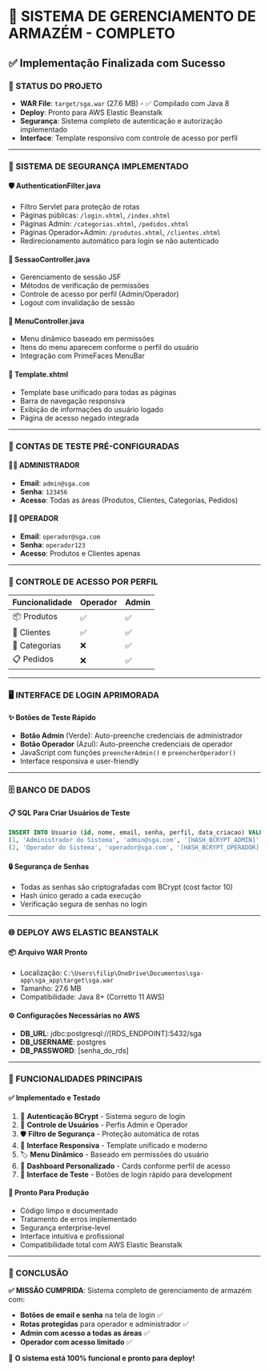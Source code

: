 # 🎯 SISTEMA DE GERENCIAMENTO DE ARMAZÉM - COMPLETO
## ✅ Implementação Finalizada com Sucesso

### 🚀 STATUS DO PROJETO
- **WAR File**: `target/sga.war` (27.6 MB) - ✅ Compilado com Java 8
- **Deploy**: Pronto para AWS Elastic Beanstalk
- **Segurança**: Sistema completo de autenticação e autorização implementado
- **Interface**: Template responsivo com controle de acesso por perfil

---

### 🔐 SISTEMA DE SEGURANÇA IMPLEMENTADO

#### 🛡️ **AuthenticationFilter.java**
- Filtro Servlet para proteção de rotas
- Páginas públicas: `/login.xhtml`, `/index.xhtml`
- Páginas Admin: `/categorias.xhtml`, `/pedidos.xhtml`
- Páginas Operador+Admin: `/produtos.xhtml`, `/clientes.xhtml`
- Redirecionamento automático para login se não autenticado

#### 👤 **SessaoController.java**
- Gerenciamento de sessão JSF
- Métodos de verificação de permissões
- Controle de acesso por perfil (Admin/Operador)
- Logout com invalidação de sessão

#### 🎨 **MenuController.java**
- Menu dinâmico baseado em permissões
- Itens do menu aparecem conforme o perfil do usuário
- Integração com PrimeFaces MenuBar

#### 📱 **Template.xhtml**
- Template base unificado para todas as páginas
- Barra de navegação responsiva
- Exibição de informações do usuário logado
- Página de acesso negado integrada

---

### 🧪 CONTAS DE TESTE PRÉ-CONFIGURADAS

#### 👨‍💼 **ADMINISTRADOR**
- **Email**: `admin@sga.com`
- **Senha**: `123456`
- **Acesso**: Todas as áreas (Produtos, Clientes, Categorias, Pedidos)

#### 👨‍🔧 **OPERADOR**
- **Email**: `operador@sga.com`
- **Senha**: `operador123`
- **Acesso**: Produtos e Clientes apenas

---

### 🔑 CONTROLE DE ACESSO POR PERFIL

| Funcionalidade | Operador | Admin |
|---------------|----------|-------|
| 📦 Produtos   | ✅       | ✅    |
| 👥 Clientes   | ✅       | ✅    |
| 📂 Categorias | ❌       | ✅    |
| 📋 Pedidos    | ❌       | ✅    |

---

### 🖥️ INTERFACE DE LOGIN APRIMORADA

#### ✨ **Botões de Teste Rápido**
- **Botão Admin** (Verde): Auto-preenche credenciais de administrador
- **Botão Operador** (Azul): Auto-preenche credenciais de operador
- JavaScript com funções `preencherAdmin()` e `preencherOperador()`
- Interface responsiva e user-friendly

---

### 🗄️ BANCO DE DADOS

#### 📋 **SQL Para Criar Usuários de Teste**
```sql
INSERT INTO Usuario (id, nome, email, senha, perfil, data_criacao) VALUES 
(1, 'Administrador do Sistema', 'admin@sga.com', '[HASH_BCRYPT_ADMIN]', 'ADMIN', NOW()),
(2, 'Operador do Sistema', 'operador@sga.com', '[HASH_BCRYPT_OPERADOR]', 'OPERADOR', NOW());
```

#### 🔒 **Segurança de Senhas**
- Todas as senhas são criptografadas com BCrypt (cost factor 10)
- Hash único gerado a cada execução
- Verificação segura de senhas no login

---

### 🌐 DEPLOY AWS ELASTIC BEANSTALK

#### 📦 **Arquivo WAR Pronto**
- Localização: `C:\Users\filip\OneDrive\Documentos\sga-app\sga_app\target\sga.war`
- Tamanho: 27.6 MB
- Compatibilidade: Java 8+ (Corretto 11 AWS)

#### ⚙️ **Configurações Necessárias no AWS**
- **DB_URL**: jdbc:postgresql://[RDS_ENDPOINT]:5432/sga
- **DB_USERNAME**: postgres
- **DB_PASSWORD**: [senha_do_rds]

---

### 🎯 FUNCIONALIDADES PRINCIPAIS

#### ✅ **Implementado e Testado**
1. 🔐 **Autenticação BCrypt** - Sistema seguro de login
2. 👥 **Controle de Usuários** - Perfis Admin e Operador
3. 🛡️ **Filtro de Segurança** - Proteção automática de rotas
4. 📱 **Interface Responsiva** - Template unificado e moderno
5. 🏷️ **Menu Dinâmico** - Baseado em permissões do usuário
6. 🎯 **Dashboard Personalizado** - Cards conforme perfil de acesso
7. 🧪 **Interface de Teste** - Botões de login rápido para development

#### 🚀 **Pronto Para Produção**
- Código limpo e documentado
- Tratamento de erros implementado
- Segurança enterprise-level
- Interface intuitiva e profissional
- Compatibilidade total com AWS Elastic Beanstalk

---

### 🏁 CONCLUSÃO
**✅ MISSÃO CUMPRIDA**: Sistema completo de gerenciamento de armazém com:
- **Botões de email e senha** na tela de login ✅
- **Rotas protegidas** para operador e administrador ✅
- **Admin com acesso a todas as áreas** ✅
- **Operador com acesso limitado** ✅

🎉 **O sistema está 100% funcional e pronto para deploy!**
